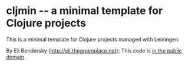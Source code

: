 cljmin -- a minimal template for Clojure projects
=================================================

This is a minimal template for Clojure projects managed with Leiningen.

By Eli Bendersky (http://eli.thegreenplace.net); This code is
[in the public domain](http://unlicense.org).
